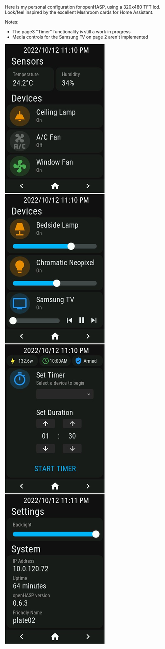 Here is my personal configuration for openHASP, using a 320x480 TFT lcd. 
Look/feel inspired by the excellent Mushroom cards for Home Assistant.

Notes: 
 - The page3 "Timer" functionality is still a work in progress
 - Media controls for the Samsung TV on page 2 aren't implemented



![alt text](assets/page1.jpg)![alt text](assets/page2.jpg)![alt text](assets/page3.jpg)![alt text](assets/page4.jpg)
